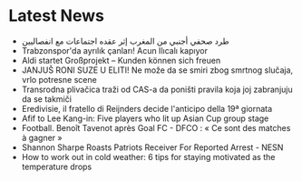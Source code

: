 # Latest News
-  طرد صحفي أجنبي من المغرب إثر عقده اجتماعات مع انفصاليين
-  Trabzonspor'da ayrılık çanları! Acun Ilıcalı kapıyor
-  Aldi startet Großprojekt – Kunden können sich freuen
-  JANJUŠ RONI SUZE U ELITI! Ne može da se smiri zbog smrtnog slučaja, vrlo potresne scene
-  Transrodna plivačica traži od CAS-a da poništi pravila koja joj zabranjuju da se takmiči
-  Eredivisie, il fratello di Reijnders decide l'anticipo della 19ª giornata
-  Afif to Lee Kang-in: Five players who lit up Asian Cup group stage
-  Football. Benoît Tavenot après Goal FC - DFCO : « Ce sont des matches à gagner »
-  Shannon Sharpe Roasts Patriots Receiver For Reported Arrest - NESN
-  How to work out in cold weather: 6 tips for staying motivated as the temperature drops
